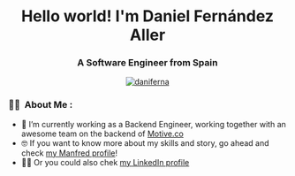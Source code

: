 <h1 align="center">Hello world! I'm Daniel Fernández Aller</h1>
<h3 align="center">A Software Engineer from Spain</h3>

<p align="center"> <a href="https://github.com/ryo-ma/github-profile-trophy"><img src="https://github-profile-trophy.vercel.app/?username=daniferna" alt="daniferna" /></a> </p>

### :man_technologist: &nbsp;About Me :

- 🔭 I’m currently working as a Backend Engineer, working together with an awesome team on the backend of [Motive.co](https://www.motive.co)
- 🤓 If you want to know more about my skills and story, go ahead and check [my Manfred profile](https://www.getmanfred.com/profile/dfernandezaller)!
- 👨‍💼 Or you could also chek [my LinkedIn profile](https://www.linkedin.com/in/daniferna/)
